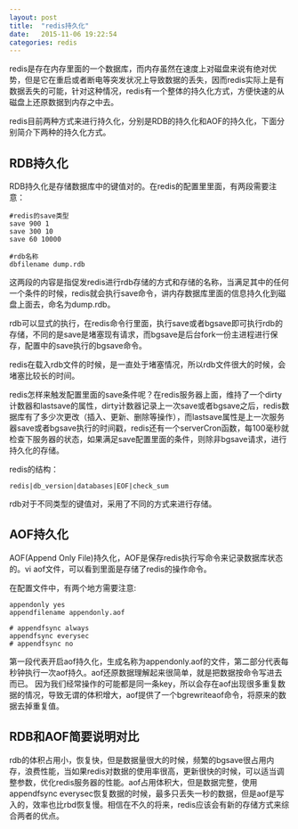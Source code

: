 ```yaml
---
layout: post
title:  "redis持久化"
date:   2015-11-06 19:22:54
categories: redis
---
```

redis是存在内存里面的一个数据库，而内存虽然在速度上对磁盘来说有绝对优势，但是它在重启或者断电等突发状况上导致数据的丢失，因而redis实际上是有数据丢失的可能，针对这种情况，redis有一个整体的持久化方式，方便快速的从磁盘上还原数据到内存之中去。

redis目前两种方式来进行持久化，分别是RDB的持久化和AOF的持久化，下面分别简介下两种的持久化方式。

## RDB持久化 ##
RDB持久化是存储数据库中的键值对的。在redis的配置里里面，有两段需要注意：
	
	#redis的save类型
    save 900 1
	save 300 10
	save 60 10000

	#rdb名称
	dbfilename dump.rdb

这两段的内容是指促发redis进行rdb存储的方式和存储的名称，当满足其中的任何一个条件的时候，redis就会执行save命令，讲内存数据库里面的信息持久化到磁盘上面去，命名为dump.rdb。

rdb可以显式的执行，在redis命令行里面，执行save或者bgsave即可执行rdb的存储，不同的是save是堵塞现有请求，而bgsave是后台fork一份主进程进行保存，配置中的save执行的bgsave命令。

redis在载入rdb文件的时候，是一直处于堵塞情况，所以rdb文件很大的时候，会堵塞比较长的时间。

redis怎样来触发配置里面的save条件呢？在redis服务器上面，维持了一个dirty计数器和lastsave的属性，dirty计数器记录上一次save或者bgsave之后，redis数据库有了多少次更改（插入、更新、删除等操作），而lastsave属性是上一次服务器save或者bgsave执行的时间戳，redis还有一个serverCron函数，每100毫秒就检查下服务器的状态，如果满足save配置里面的条件，则除非bgsave请求，进行持久化的存储。

redis的结构：

    redis|db_version|databases|EOF|check_sum

rdb对于不同类型的键值对，采用了不同的方式来进行存储。

## AOF持久化 ##
AOF(Append Only File)持久化，AOF是保存redis执行写命令来记录数据库状态的。vi aof文件，可以看到里面是存储了redis的操作命令。

在配置文件中，有两个地方需要注意:

	appendonly yes
	appendfilename appendonly.aof

    # appendfsync always
	appendfsync everysec
	# appendfsync no

第一段代表开启aof持久化，生成名称为appendonly.aof的文件，第二部分代表每秒钟执行一次aof持久。aof还原数据理解起来很简单，就是把数据按命令写进去而已。
因为我们经常操作的可能都是同一条key，所以会存在aof出现很多重复数据的情况，导致无谓的体积增大，aof提供了一个bgrewriteaof命令，将原来的数据去掉重复值。

## RDB和AOF简要说明对比 ##

rdb的体积占用小，恢复快，但是数据量很大的时候，频繁的bgsave很占用内存，浪费性能，当如果redis对数据的使用率很高，更新很快的时候，可以适当调整参数，优化redis服务器的性能。aof占用体积大，但是数据完整，使用appendfsync everysec恢复数据的时候，最多只丢失一秒的数据，但是aof是写入的，效率也比rbd恢复慢。相信在不久的将来，redis应该会有新的存储方式来综合两者的优点。
